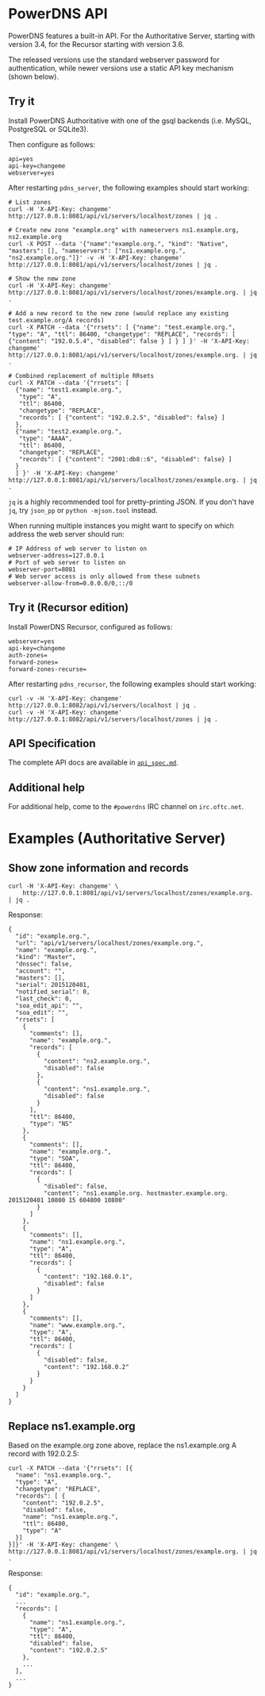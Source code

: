 PowerDNS API
============

PowerDNS features a built-in API. For the Authoritative Server, starting with
version 3.4, for the Recursor starting with version 3.6.

The released versions use the standard webserver password for authentication,
while newer versions use a static API key mechanism (shown below).

Try it
------

Install PowerDNS Authoritative with one of the gsql backends (i.e. MySQL,
PostgreSQL or SQLite3).

Then configure as follows:

    api=yes
    api-key=changeme
    webserver=yes


After restarting `pdns_server`, the following examples should start working:

    # List zones
    curl -H 'X-API-Key: changeme' http://127.0.0.1:8081/api/v1/servers/localhost/zones | jq .
    
    # Create new zone "example.org" with nameservers ns1.example.org, ns2.example.org
    curl -X POST --data '{"name":"example.org.", "kind": "Native", "masters": [], "nameservers": ["ns1.example.org.", "ns2.example.org."]}' -v -H 'X-API-Key: changeme' http://127.0.0.1:8081/api/v1/servers/localhost/zones | jq .
    
    # Show the new zone
    curl -H 'X-API-Key: changeme' http://127.0.0.1:8081/api/v1/servers/localhost/zones/example.org. | jq .
    
    # Add a new record to the new zone (would replace any existing test.example.org/A records)
    curl -X PATCH --data '{"rrsets": [ {"name": "test.example.org.", "type": "A", "ttl": 86400, "changetype": "REPLACE", "records": [ {"content": "192.0.5.4", "disabled": false } ] } ] }' -H 'X-API-Key: changeme' http://127.0.0.1:8081/api/v1/servers/localhost/zones/example.org. | jq .

    # Combined replacement of multiple RRsets
    curl -X PATCH --data '{"rrsets": [
      {"name": "test1.example.org.",
       "type": "A",
       "ttl": 86400,
       "changetype": "REPLACE",
       "records": [ {"content": "192.0.2.5", "disabled": false} ]
      },
      {"name": "test2.example.org.",
       "type": "AAAA",
       "ttl": 86400,
       "changetype": "REPLACE",
       "records": [ {"content": "2001:db8::6", "disabled": false} ]
      }
      ] }' -H 'X-API-Key: changeme' http://127.0.0.1:8081/api/v1/servers/localhost/zones/example.org. | jq .

`jq` is a highly recommended tool for pretty-printing JSON. If you don't have
`jq`, try `json_pp` or `python -mjson.tool` instead.

When running multiple instances you might want to specify on which address the web server should run:

    # IP Address of web server to listen on
    webserver-address=127.0.0.1
    # Port of web server to listen on
    webserver-port=8081
    # Web server access is only allowed from these subnets
    webserver-allow-from=0.0.0.0/0,::/0

Try it (Recursor edition)
-------------------------

Install PowerDNS Recursor, configured as follows:

    webserver=yes
    api-key=changeme
    auth-zones=
    forward-zones=
    forward-zones-recurse=


After restarting `pdns_recursor`, the following examples should start working:

    curl -v -H 'X-API-Key: changeme' http://127.0.0.1:8082/api/v1/servers/localhost | jq .
    curl -v -H 'X-API-Key: changeme' http://127.0.0.1:8082/api/v1/servers/localhost/zones | jq .


API Specification
-----------------

The complete API docs are available in [`api_spec.md`](http://doc.powerdns.com/md/httpapi/api_spec/).


Additional help
---------------

For additional help, come to the `#powerdns` IRC channel on `irc.oftc.net`.


Examples (Authoritative Server)
===============================

Show zone information and records
---------------------------------

    curl -H 'X-API-Key: changeme' \
        http://127.0.0.1:8081/api/v1/servers/localhost/zones/example.org. | jq .

Response:

    {
      "id": "example.org.",
      "url": "api/v1/servers/localhost/zones/example.org.",
      "name": "example.org.",
      "kind": "Master",
      "dnssec": false,
      "account": "",
      "masters": [],
      "serial": 2015120401,
      "notified_serial": 0,
      "last_check": 0,
      "soa_edit_api": "",
      "soa_edit": "",
      "rrsets": [
        {
          "comments": [],
          "name": "example.org.",
          "records": [
            {
              "content": "ns2.example.org.",
              "disabled": false
            },
            {
              "content": "ns1.example.org.",
              "disabled": false
            }
          ],
          "ttl": 86400,
          "type": "NS"
        },
        {
          "comments": [],
          "name": "example.org.",
          "type": "SOA",
          "ttl": 86400,
          "records": [
            {
              "disabled": false,
              "content": "ns1.example.org. hostmaster.example.org. 2015120401 10800 15 604800 10800"
            }
          ]
        },
        {
          "comments": [],
          "name": "ns1.example.org.",
          "type": "A",
          "ttl": 86400,
          "records": [
            {
              "content": "192.168.0.1",
              "disabled": false
            }
          ]
        },
        {
          "comments": [],
          "name": "www.example.org.",
          "type": "A",
          "ttl": 86400,
          "records": [
            {
              "disabled": false,
              "content": "192.168.0.2"
            }
          }
        }
      ]
    }


Replace ns1.example.org
-----------------------

Based on the example.org zone above, replace the ns1.example.org A record with
192.0.2.5:

    curl -X PATCH --data '{"rrsets": [{
      "name": "ns1.example.org.",
      "type": "A",
      "changetype": "REPLACE",
      "records": [ {
        "content": "192.0.2.5",
        "disabled": false,
        "name": "ns1.example.org.",
        "ttl": 86400,
        "type": "A"
      }]
    }]}' -H 'X-API-Key: changeme' \
    http://127.0.0.1:8081/api/v1/servers/localhost/zones/example.org. | jq .

Response:

    {
      "id": "example.org.",
      ...
      "records": [
        {
          "name": "ns1.example.org.",
          "type": "A",
          "ttl": 86400,
          "disabled": false,
          "content": "192.0.2.5"
        },
        ...
      ],
      ...
    }
